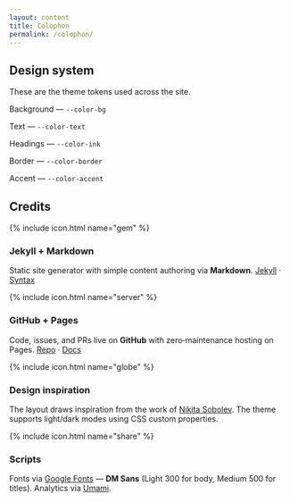 ```yaml
---
layout: content
title: Colophon
permalink: /colophon/
---
```


## Design system

These are the theme tokens used across the site.

<div class="c-swatches">
  <div class="c-swatch"><div class="c-swatch__chip" style="background: var(--color-bg);"></div><p class="c-swatch__label">Background — <code>--color-bg</code></p></div>
  <div class="c-swatch"><div class="c-swatch__chip" style="background: var(--color-text);"></div><p class="c-swatch__label">Text — <code>--color-text</code></p></div>
  <div class="c-swatch"><div class="c-swatch__chip" style="background: var(--color-ink);"></div><p class="c-swatch__label">Headings — <code>--color-ink</code></p></div>
  <div class="c-swatch"><div class="c-swatch__chip" style="background: var(--color-border);"></div><p class="c-swatch__label">Border — <code>--color-border</code></p></div>
  <div class="c-swatch"><div class="c-swatch__chip" style="background: var(--color-accent);"></div><p class="c-swatch__label">Accent — <code>--color-accent</code></p></div>
</div>

## Credits

<section class="c-grid" style="--card-fixed-height: 208px; --card-line-clamp: 3;">
  <article class="c-card">
    <div class="c-card__head">
      <div class="c-card__icon">{% include icon.html name="gem" %}</div>
      <h3>Jekyll + Markdown</h3>
    </div>
    <p>Static site generator with simple content authoring via <strong>Markdown</strong>. <a href="https://jekyllrb.com" target="_blank" rel="noopener">Jekyll</a> · <a href="https://commonmark.org/help/" target="_blank" rel="noopener">Syntax</a></p>
  </article>

  <article class="c-card">
    <div class="c-card__head">
      <div class="c-card__icon">{% include icon.html name="server" %}</div>
      <h3>GitHub + Pages</h3>
    </div>
    <p>Code, issues, and PRs live on <strong>GitHub</strong> with zero‑maintenance hosting on Pages. <a href="https://github.com/talkxo/rishiraj-blog-machine" target="_blank" rel="noopener">Repo</a> · <a href="https://pages.github.com/" target="_blank" rel="noopener">Docs</a></p>
  </article>
</section>

<section class="c-grid" style="--card-fixed-height: 220px; --card-line-clamp: 4;">
  <article class="c-card">
    <div class="c-card__head">
      <div class="c-card__icon">{% include icon.html name="globe" %}</div>
      <h3>Design inspiration</h3>
    </div>
    <p>The layout draws inspiration from the work of <a href="https://sobolevn.me" target="_blank" rel="noopener">Nikita Sobolev</a>. The theme supports light/dark modes using CSS custom properties.</p>
  </article>

  <article class="c-card">
    <div class="c-card__head">
      <div class="c-card__icon">{% include icon.html name="share" %}</div>
      <h3>Scripts</h3>
    </div>
    <p>Fonts via <a href="https://fonts.google.com/" target="_blank" rel="noopener">Google Fonts</a> — <strong>DM Sans</strong> (Light 300 for body, Medium 500 for titles). Analytics via <a href="https://umami.is/" target="_blank" rel="noopener">Umami</a>.</p>
  </article>
</section>
